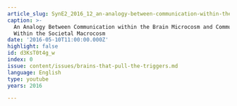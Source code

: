```yaml
---
article_slug: SynE2_2016_12_an-analogy-between-communication-within-the-brain-microcosm-
caption: >-
  An Analogy Between Communication within the Brain Microcosm and Communication
  Within the Societal Macrocosm
date: '2016-05-10T11:00:00.000Z'
highlight: false
id: d3KsT0t4g_w
index: 0
issue: content/issues/brains-that-pull-the-triggers.md
language: English
type: youtube
years: 2016

---
```

